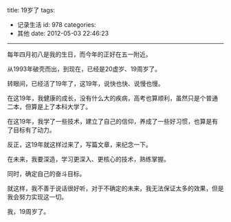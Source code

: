 title: 19岁了
tags:
  - 记录生活
id: 978
categories:
  - 其他
date: 2012-05-03 22:46:23
---

每年四月初八是我的生日，而今年的正好在五一附近。

从1993年破壳而出，到现在，已经是20虚岁、19周岁了。

转眼间，已经活了19年了，这19年，说快也快、说慢也慢。

在这19年，我健康的成长，没有什么大的疾病，高考也算顺利，虽然只是个普通二本，但算是上了本科大学了。

在这19年，我学了一些技术，建立了自己的信仰，养成了一些好习惯，也算是有了目标有了动力。

反正，这19年就这样过来了，写篇文章，来纪念一下。

在未来，我要深造，学习更深入、更核心的技术，熟练掌握。

同时，确定自己的奋斗目标。

就这样，我不善于说话很好听，对于不确定的未来，我无法保证太多的效果，但是我会努力实现这一切。

我，19周岁了。